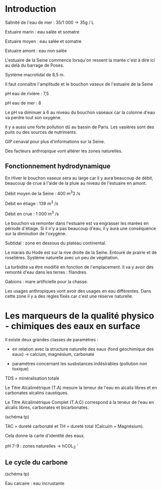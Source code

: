 # Introduction

Salinité de l'eau de mer : 35/1 000 -> 35g / L

Estuaire marin : eau salée et somatre 

Estuaire moyen : eau salée et somatre

Estuaire amont : eau non salée

L'estuaire de la Seine commence lorsqu'on ressent la marée c'est à dire ici au delà du barrage de Poses.

Système macrotidal de 8,5 m.

Il faut connaître l'amplitude et le bouchon vaseux de l'estuaire de la Seine

pH eau de rivière : 7,5

pH eau de mer : 8

Le pH va diminuer à 6 au niveau du bouchon vaseaux car la colonne d'eau va perdre tout son oxygène.

Il y a aussi une forte pollution dû au bassin de Paris. Les vasières sont des puits ou des sources de nutriments. 

GIP cenaval pour plus d'informations sur la Seine.

Des facteurs anthropique vont altérer les zones naturelles.

## Fonctionnement hydrodynamique

En Hiver le bouchon vaseux sera au large car il y aura beaucoup de débit, beaucoup de crue à l'aide de la pluie au niveau de l'estuaire en amont. 

Débit moyen de la Seine : 400 m<sup>3</sup>3 /s

Débit en étiage : 139 m<sup>3</sup> /s

Débit en crue : 1 000 m<sup>3</sup> /s

Le bouchon va remonter dans l'estuaire est va engrasser les marées en période d'étiage. Si il n'y a pas beaucoup d'eau, il y aura une conséquence sur la diminution de l'oxygène.

Subtidal : zone en dessous du plateau continental.

Le marais du Hode est sur la rive droite de la Seine. Entouré de prairie et de roselières. Système naturelle avec un peu de végétation.

La turbidité va être modifié en fonction de l'emplacement. Il va y avoir des remonté d'eau dans les terres : filandres.

Gabions : mare artificielle pour la chasse.

Les usages anthropiques vont avoir des usages en eau différentes. Dans cette zone il y a des règles fixés car c'est une réserve naturelle.

# Les marqueurs de la qualité physico - chimiques des eaux en surface

Il existe deux grandes classes de paramètres :

* en relation avec la structure naturelle des eaux (fond géochimique des eaux) -> calcium, magnésium, carbonate

* paramètres concernant les susbstances indésirables (pollution non toxique)

TDS = minéralisation totale

Le Titre Alcalimétrique (T.A) mesure la teneur de l'eau en alcalis libres et en carbonates alcalins caustiques.  

Le  Titre  Alcalimétrique  Complet  (T.A.C)  correspond  à  la  teneur  de  l'eau  en  alcalis libres, carbonates et bicarbonates.

(schéma tp)

TAC = dureté carbonaté et TH = dureté total (Calcuim + Magnésium).

Cela donne la carte d'identité des eaux.

pH 7-9 : zones naturelles -> hCOL<sub>3</sub> <sup>-</sup>

## Le cycle du carbone

(schéma tp)

Eau calcaire : eau incrustante
